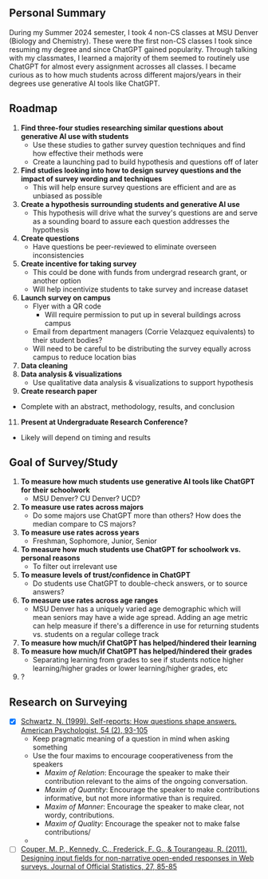 ## Personal Summary
During my Summer 2024 semester, I took 4 non-CS classes at MSU Denver (Biology and Chemistry). These were the first non-CS classes I took since resuming my degree and since ChatGPT gained popularity. Through talking with my classmates, I learned a majority of them seemed to routinely use ChatGPT for almost every assignment acrosses all classes. I became curious as to how much students across different majors/years in their degrees use generative AI tools like ChatGPT.

## Roadmap
1. **Find three-four studies researching similar questions about generative AI use with students**
   - Use these studies to gather survey question techniques and find how effective their methods were
   - Create a launching pad to build hypothesis and questions off of later
2. **Find studies looking into how to design survey questions and the impact of survey wording and techniques**
   - This will help ensure survey questions are efficient and are as unbiased as possible
3. **Create a hypothesis surrounding students and generative AI use**
   - This hypothesis will drive what the survey's questions are and serve as a sounding board to assure each question addresses the hypothesis
4. **Create questions**
   - Have questions be peer-reviewed to eliminate overseen inconsistencies
5. **Create incentive for taking survey**
   - This could be done with funds from undergrad research grant, or another option
   - Will help incentivize students to take survey and increase dataset
6. **Launch survey on campus**
   - Flyer with a QR code
      - Will require permission to put up in several buildings across campus
   - Email from department managers (Corrie Velazquez equivalents) to their student bodies?
   - Will need to be careful to be distributing the survey equally across campus to reduce location bias
7. **Data cleaning**
8. **Data analysis & visualizations**
   - Use qualitative data analysis & visualizations to support hypothesis
10. **Create research paper**
   - Complete with an abstract, methodology, results, and conclusion
11. **Present at Undergraduate Research Conference?**
   - Likely will depend on timing and results


## Goal of Survey/Study
1. **To measure how much students use generative AI tools like ChatGPT for their schoolwork**
   - MSU Denver? CU Denver? UCD?
2. **To measure use rates across majors**
   - Do some majors use ChatGPT more than others? How does the median compare to CS majors?
3. **To measure use rates across years**
   - Freshman, Sophomore, Junior, Senior
4. **To measure how much students use ChatGPT for schoolwork vs. personal reasons**
   - To filter out irrelevant use
5. **To measure levels of trust/confidence in ChatGPT**
   - Do students use ChatGPT to double-check answers, or to source answers?
6. **To measure use rates across age ranges**
   - MSU Denver has a uniquely varied age demographic which will mean seniors may have a wide age spread. Adding an age metric can help measure if there's a difference in use for returning students vs. students on a regular college track
7. **To measure how much/if ChatGPT has helped/hindered their learning**
8. **To measure how much/if ChatGPT has helped/hindered their grades**
   - Separating learning from grades to see if students notice higher learning/higher grades or lower learning/higher grades, etc
9. ?

## Research on Surveying
- [x] [Schwartz, N. (1999). Self-reports: How questions shape answers. American Psychologist, 54 (2), 93-105](https://cci.drexel.edu/faculty/sgasson/Readings/Schwarz%20%5B1999%5D%20Self-reports%20-%20How%20the%20questions%20shape%20the%20answers.pdf)
   - Keep pragmatic meaning of a question in mind when asking something
   - Use the four maxims to encourage cooperativeness from the speakers
     - *Maxim of Relation*: Encourage the speaker to make their contribution relevant to the aims of the ongoing conversation.
      - *Maxim of Quantity*: Encourage the speaker to make contributions informative, but not more informative than is required.
      - *Maxim of Manner*: Encourage the speaker to make clear, not wordy, contributions.
      - *Maxim of Quality*: Encourage the speaker not to make false contributions/
   - 
- [ ] [Couper, M. P., Kennedy, C., Frederick, F. G., & Tourangeau, R. (2011). Designing input fields for non-narrative open-ended responses in Web surveys. Journal of Official Statistics, 27, 85-85](https://www.ncbi.nlm.nih.gov/pmc/articles/PMC3570266/)
